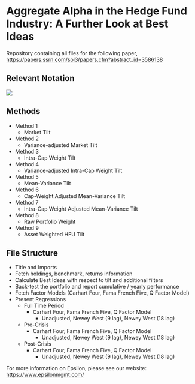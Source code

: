 # Aggregate Alpha in the Hedge Fund Industry: A Further Look at Best Ideas 
Repository containing all files for the following paper, https://papers.ssrn.com/sol3/papers.cfm?abstract_id=3586138

## Relevant Notation

<img src="https://latex.codecogs.com/gif.latex?\inline&space;A:=&space;\big\{\hbox{&space;all&space;NYSE,&space;NASDAQ,&space;and&space;AMEX&space;stocks&space;}\big\}\" />

## Methods
* Method 1
  * Market Tilt
* Method 2
  * Variance-adjusted Market Tilt
* Method 3
  * Intra-Cap Weight Tilt
* Method 4
  * Variance-adjusted Intra-Cap Weight Tilt
* Method 5
  * Mean-Variance Tilt
* Method 6
  * Cap-Weight Adjusted Mean-Variance Tilt
* Method 7
  * Intra-Cap Weight Adjusted Mean-Variance Tilt
* Method 8
  * Raw Portfolio Weight
* Method 9
  * Asset Weighted HFU Tilt
  
## File Structure
* Title and Imports
* Fetch holdings, benchmark, returns information
* Calculate Best Ideas with respect to tilt and additional filters
* Back-test the portfolio and report cumulative / yearly performance
* Fetch Factor Models (Carhart Four, Fama French Five, Q Factor Model)
* Present Regressions
  * Full Time Period
    * Carhart Four, Fama French Five, Q Factor Model
      * Unadjusted, Newey West (9 lag), Newey West (18 lag)
  * Pre-Crisis
    * Carhart Four, Fama French Five, Q Factor Model
      * Unadjusted, Newey West (9 lag), Newey West (18 lag)
  * Post-Crisis
    * Carhart Four, Fama French Five, Q Factor Model
      * Unadjusted, Newey West (9 lag), Newey West (18 lag)
      
For more information on Epsilon, please see our website: https://www.epsilonmgmt.com/
